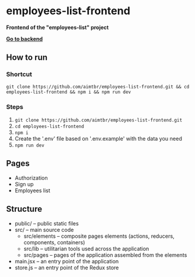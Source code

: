 # employees-list-frontend
**Frontend of the "employees-list" project**  

**[Go to backend](https://github.com/aimtbr/employees-list-backend)**

## How to run
### Shortcut
`git clone https://github.com/aimtbr/employees-list-frontend.git && cd employees-list-frontend && npm i && npm run dev`
### Steps
1. `git clone https://github.com/aimtbr/employees-list-frontend.git`
1. `cd employees-list-frontend`
1. `npm i`
1. Create the '.env' file based on '.env.example' with the data you need
1. `npm run dev`


## Pages
* Authorization
* Sign up
* Employees list

## Structure
* public/ – public static files
* src/ – main source code
  * src/elements – composite pages elements (actions, reducers, components, containers)
  * src/lib – utilitarian tools used across the application
  * src/pages – pages of the application assembled from the elements
* main.jsx – an entry point of the application
* store.js – an entry point of the Redux store
